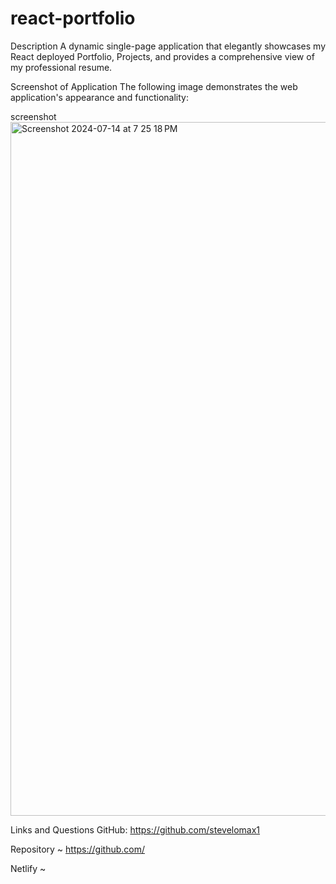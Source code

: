 # react-portfolio

Description
A dynamic single-page application that elegantly showcases my React deployed Portfolio, Projects, and provides a comprehensive view of my professional resume.

Screenshot of Application
The following image demonstrates the web application's appearance and functionality:

screenshot
<img width="1110" alt="Screenshot 2024-07-14 at 7 25 18 PM" src="https://github.com/user-attachments/assets/5050dc58-6db2-4b4d-aa3e-d40d89177b22">


Links and Questions
GitHub:
https://github.com/stevelomax1

Repository ~ https://github.com/

Netlify ~ 
